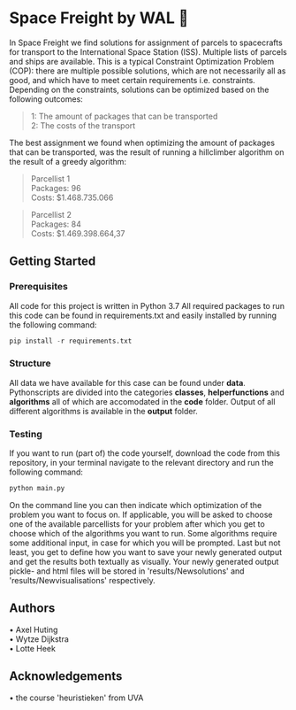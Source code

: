 # Space Freight by WAL :rocket:

In Space Freight we find solutions for assignment of parcels to spacecrafts for transport to the International Space Station (ISS). Multiple lists of parcels and ships are available. This is a typical Constraint Optimization Problem (COP): there are multiple possible solutions, which are not necessarily all as good, and which have to meet certain requirements i.e. constraints. Depending on the constraints, solutions can be optimized based on the following outcomes:

> 1: The amount of packages that can be transported\
> 2: The costs of the transport

The best assignment we found when optimizing the amount of packages that can be transported, was the result of running a hillclimber algorithm on the result of a greedy algorithm:

> Parcellist 1\
> Packages: 96\
> Costs: $1.468.735.066

> Parcellist 2\
> Packages: 84\
> Costs: $1.469.398.664,37

## Getting Started
### Prerequisites

All code for this project is written in Python 3.7 All required packages to run this code can be found in requirements.txt and easily installed by running the following command:

```python
pip install -r requirements.txt
```
### Structure
All data we have available for this case can be found under **data**. Pythonscripts are divided into the categories **classes**, **helperfunctions** and **algorithms** all of which are accomodated in the **code** folder. Output of all different algorithms is available in the **output** folder.

### Testing
If you want to run (part of) the code yourself, download the code from this repository, in your terminal navigate to the relevant directory and run the following command:

```python
python main.py
```
On the command line you can then indicate which optimization of the problem you want to focus on. If applicable, you will be asked to choose one of the available parcellists for your problem after which you get to choose which of the algorithms you want to run. Some algorithms require some additional input, in case for which you will be prompted. Last but not least, you get to define how you want to save your newly generated output and get the results both textually as visually. Your newly generated output pickle- and html files will be stored in 'results/Newsolutions' and 'results/Newvisualisations' respectively.

## Authors
• Axel Huting\
• Wytze Dijkstra\
• Lotte Heek

## Acknowledgements
• the course 'heuristieken' from UVA
